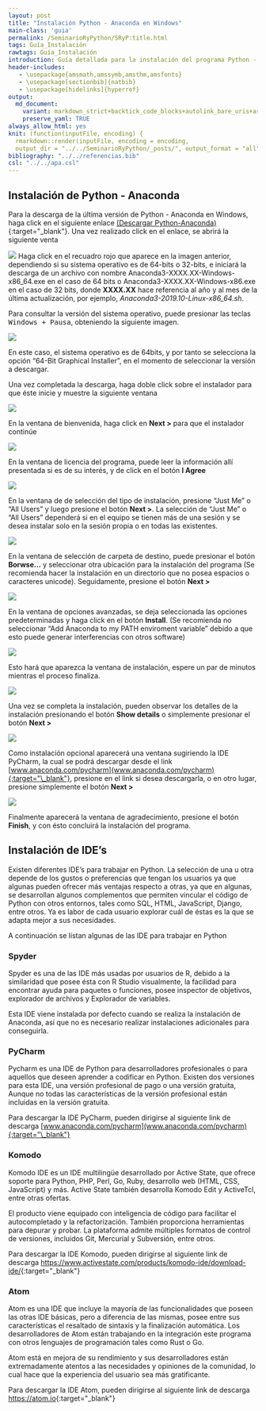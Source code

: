 ```yaml
---
layout: post
title: "Instalación Python - Anaconda en Windows"
main-class: 'guia'
permalink: /SeminarioRyPython/SRyP:title.html
tags: Guía_Instalación
rawtags: Guía_Instalación
introduction: Guía detallada para la instalación del programa Python - Anaconda en Windows.
header-includes:
   - \usepackage{amsmath,amssymb,amsthm,amsfonts}
   - \usepackage[sectionbib]{natbib}
   - \usepackage[hidelinks]{hyperref}
output:
  md_document:
    variant: markdown_strict+backtick_code_blocks+autolink_bare_uris+ascii_identifiers+tex_math_single_backslash
    preserve_yaml: TRUE
always_allow_html: yes   
knit: (function(inputFile, encoding) {
  rmarkdown::render(inputFile, encoding = encoding,
  output_dir = "../../SeminarioRyPython/_posts/", output_format = "all"  ) })
bibliography: "../../referencias.bib"
csl: "../../apa.csl"
---
```








Instalación de Python - Anaconda
--------------------------------

Para la descarga de la última versión de Python - Anaconda en Windows,
haga click en el siguiente enlace [(Descargar
Python-Anaconda)](https://www.anaconda.com/distribution/#windows){:target="\_blank"}.
Una vez realizado click en el enlace, se abrirá la siguiente venta

![](../../SeminarioRyPython/images/GuiaW17.jpg) Haga click en el
recuadro rojo que aparece en la imagen anterior, dependiendo si su
sistema operativo es de 64-bits o 32-bits, e iniciará la descarga de un
archivo con nombre Anaconda3-XXXX.XX-Windows-x86\_64.exe en el caso de
64 bits o Anaconda3-XXXX.XX-Windows-x86.exe en el caso de 32 bits, donde
**XXXX.XX** hace referencia al año y al mes de la última actualización,
por ejemplo, *Anaconda3-2019.10-Linux-x86\_64.sh*.

Para consultar la versión del sistema operativo, puede presionar las
teclas <tt>Windows + Pausa</tt>, obteniendo la siguiente imagen.

![](../../SeminarioRyPython/images/GuiaW6.jpg)

En este caso, el sistema operativo es de 64bits, y por tanto se
selecciona la opción “64-Bit Graphical Installer”, en el momento de
seleccionar la versión a descargar.

Una vez completada la descarga, haga doble click sobre el instalador
para que éste inicie y muestre la siguiente ventana

![](../../SeminarioRyPython/images/GuiaW18.jpg)

En la ventana de bienvenida, haga click en **Next &gt;** para que el
instalador continúe

![](../../SeminarioRyPython/images/GuiaW19.jpg)

En la ventana de licencia del programa, puede leer la información allí
presentada si es de su interés, y de click en el botón **I Agree**

![](../../SeminarioRyPython/images/GuiaW20.jpg)

En la ventana de de selección del tipo de instalación, presione “Just
Me” o “All Users” y luego presione el botón **Next &gt;**. La selección
de “Just Me” o “All Users” dependerá si en el equipo se tienen más de
una sesión y se desea instalar solo en la sesión propia o en todas las
existentes.

![](../../SeminarioRyPython/images/GuiaW21.jpg)

En la ventana de selección de carpeta de destino, puede presionar el
botón **Borwse…** y seleccionar otra ubicación para la instalación del
programa (Se recomienda hacer la instalación en un directorio que no
posea espacios o caracteres unicode). Seguidamente, presione el botón
**Next &gt;**

![](../../SeminarioRyPython/images/GuiaW22.jpg)

En la ventana de opciones avanzadas, se deja seleccionada las opciones
predeterminadas y haga click en el botón **Install**. (Se recomienda no
seleccionar “Add Anaconda to my PATH enviroment variable” debido a que
esto puede generar interferencias con otros software)

![](../../SeminarioRyPython/images/GuiaW23.jpg)

Esto hará que aparezca la ventana de instalación, espere un par de
minutos mientras el proceso finaliza.

![](../../SeminarioRyPython/images/GuiaW24.jpg)

Una vez se completa la instalación, pueden observar los detalles de la
instalación presionando el botón **Show details** o simplemente
presionar el botón **Next &gt;**

![](../../SeminarioRyPython/images/GuiaW25.jpg)

Como instalación opcional aparecerá una ventana sugiriendo la IDE
PyCharm, la cual se podrá descargar desde el link
[www.anaconda.com/pycharm](www.anaconda.com/pycharm){:target="\_blank"},
presione en el link si desea descargarla, o en otro lugar, presione
simplemente el botón **Next &gt;**

![](../../SeminarioRyPython/images/GuiaW26.jpg)

Finalmente aparecerá la ventana de agradecimiento, presione el botón
**Finish**, y con ésto concluirá la instalación del programa.

Instalación de IDE’s
--------------------

Existen diferentes IDE’s para trabajar en Python. La selección de una u
otra depende de los gustos o preferencias que tengan los usuarios ya que
algunas pueden ofrecer más ventajas respecto a otras, ya que en algunas,
se desarrollan algunos complementos que permiten vincular el código de
Python con otros entornos, tales como SQL, HTML, JavaScript, Django,
entre otros. Ya es labor de cada usuario explorar cuál de éstas es la
que se adapta mejor a sus necesidades.

A continuación se listan algunas de las IDE para trabajar en Python

### Spyder

Spyder es una de las IDE más usadas por usuarios de R, debido a la
similaridad que posee ésta con R Studio visualmente, la facilidad para
encontrar ayuda para paquetes o funciones, posee inspector de objetivos,
explorador de archivos y Explorador de variables.

Esta IDE viene instalada por defecto cuando se realiza la instalación de
Anaconda, así que no es necesario realizar instalaciones adicionales
para conseguirla.

### PyCharm

Pycharm es una IDE de Python para desarrolladores profesionales o para
aquellos que deseen aprender a codificar en Python. Existen dos
versiones para esta IDE, una versión profesional de pago o una versión
gratuita, Aunque no todas las características de la versión profesional
están incluidas en la versión gratuita.

Para descargar la IDE PyCharm, pueden dirigirse al siguiente link de
descarga
[www.anaconda.com/pycharm](www.anaconda.com/pycharm){:target="\_blank"}

### Komodo

Komodo IDE es un IDE multilingüe desarrollado por Active State, que
ofrece soporte para Python, PHP, Perl, Go, Ruby, desarrollo web (HTML,
CSS, JavaScript) y más. Active State también desarrolla Komodo Edit y
ActiveTcl, entre otras ofertas.

El producto viene equipado con inteligencia de código para facilitar el
autocompletado y la refactorización. También proporciona herramientas
para depurar y probar. La plataforma admite múltiples formatos de
control de versiones, incluidos Git, Mercurial y Subversión, entre
otros.

Para descargar la IDE Komodo, pueden dirigirse al siguiente link de
descarga
<https://www.activestate.com/products/komodo-ide/download-ide/>{:target="\_blank"}

### Atom

Atom es una IDE que incluye la mayoría de las funcionalidades que poseen
las otras IDE básicas, pero a diferencia de las mismas, posee entre sus
características el resaltado de sintaxis y la finalización automática.
Los desarrolladores de Atom están trabajando en la integración este
programa con otros lenguajes de programación tales como Rust o Go.

Atom está en mejora de su rendimiento y sus desarrolladores están
extremadamente atentos a las necesidades y opiniones de la comunidad, lo
cual hace que la experiencia del usuario sea más gratificante.

Para descargar la IDE Atom, pueden dirigirse al siguiente link de
descarga <https://atom.io>{:target="\_blank"}
